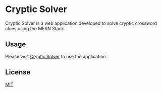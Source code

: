 # Cryptic Solver

Cryptic Solver is a web application developed to solve cryptic crossword clues using the MERN Stack.

## Usage

Please visit [Cryptic Solver](https://devweb2019.cis.strath.ac.uk/vib16216-nodejs/) to use the application.

## License

[MIT](https://choosealicense.com/licenses/mit/)
